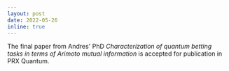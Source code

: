 ```yaml
---
layout: post
date: 2022-05-26
inline: true
---
```


The final paper from Andres' PhD *Characterization of quantum betting tasks in terms of Arimoto mutual
    information* is accepted for publication in PRX Quantum. 
